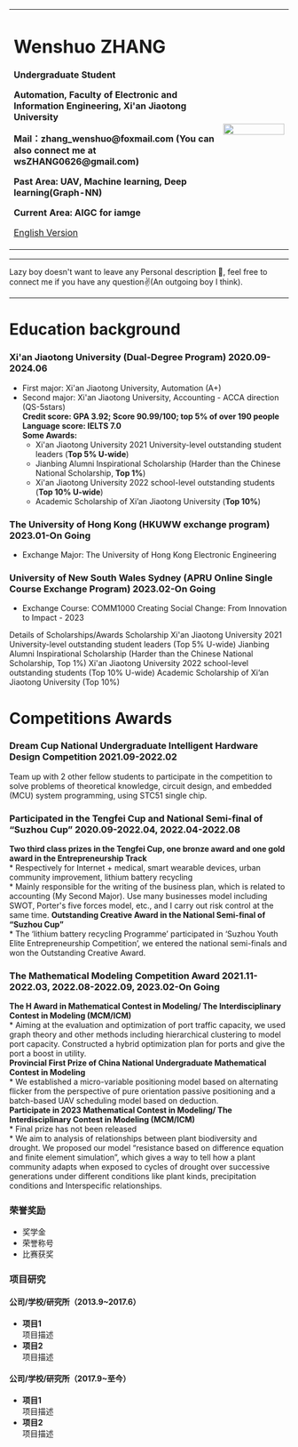 <div>
<table border="0">
  <tr>
    <td width="75%">
      <h1>Wenshuo ZHANG</h1>
      <p><b>Undergraduate Student</b></p>
      <p><b>Automation, Faculty of Electronic and Information Engineering, Xi'an Jiaotong University</b></p>
      <p><b>Mail：zhang_wenshuo@foxmail.com (You can also connect me at wsZHANG0626@gmail.com)</b></p>
      <p><b>Past Area: UAV, Machine learning, Deep learning(Graph-NN)</b></p>
      <p><b>Current Area: AIGC for iamge</b></p>
      <p><a href="/index-en.html">English Version</a></p>
    </td>
    <td width="25%">
      <img src="/zhengjianzhao.jpg" width="100%">
    </td>
  </tr>
</table>
</div>

---

Lazy boy doesn't want to leave any Personal description 👀, feel free to connect me if you have any question✌️(An outgoing boy I think).

---

# Education background
### Xi'an Jiaotong University (Dual-Degree Program) 2020.09-2024.06     
* First major: Xi'an Jiaotong University, Automation (A+)	    
* Second major: Xi'an Jiaotong University, Accounting - ACCA direction (QS-5stars)       
**Credit score: GPA 3.92; Score 90.99/100; top 5% of over 190 people**         
**Language score: IELTS 7.0**        
**Some Awards:**     
    * Xi'an Jiaotong University 2021 University-level outstanding student leaders (**Top 5% U-wide**)     
    * Jianbing Alumni Inspirational Scholarship (Harder than the Chinese National Scholarship, **Top 1%**)        
    * Xi'an Jiaotong University 2022 school-level outstanding students (**Top 10% U-wide**)         
    * Academic Scholarship of Xi’an Jiaotong University (**Top 10%**)      
### The University of Hong Kong (HKUWW exchange program) 2023.01-On Going
* Exchange Major:			The University of Hong Kong						Electronic Engineering
### University of New South Wales Sydney (APRU Online Single Course Exchange Program) 2023.02-On Going
* Exchange Course:		COMM1000 Creating Social Change: From Innovation to Impact - 2023

Details of Scholarships/Awards
Scholarship
Xi'an Jiaotong University 2021 University-level outstanding student leaders (Top 5% U-wide)
Jianbing Alumni Inspirational Scholarship (Harder than the Chinese National Scholarship, Top 1%)
Xi'an Jiaotong University 2022 school-level outstanding students (Top 10% U-wide)
Academic Scholarship of Xi’an Jiaotong University (Top 10%)



# Competitions Awards
### Dream Cup National Undergraduate Intelligent Hardware Design Competition 2021.09-2022.02           
Team up with 2 other fellow students to participate in the competition to solve problems of theoretical knowledge, circuit design, and embedded (MCU) system programming, using STC51 single chip.


### Participated in the Tengfei Cup and National Semi-final of “Suzhou Cup” 2020.09-2022.04, 2022.04-2022.08
   **Two third class prizes in the Tengfei Cup, one bronze award and one gold award in the Entrepreneurship Track**              
    * Respectively for Internet + medical, smart wearable devices, urban community improvement, lithium battery recycling             
    * Mainly responsible for the writing of the business plan, which is related to accounting (My Second Major). Use many businesses model including SWOT, Porter's five forces model, etc., and I carry out risk control at the same time.
   **Outstanding Creative Award in the National Semi-final of “Suzhou Cup”**             
    * The ‘lithium battery recycling Programme’ participated in ‘Suzhou Youth Elite Entrepreneurship Competition’, we entered the national semi-finals and won the Outstanding Creative Award.

### The Mathematical Modeling Competition Award 2021.11-2022.03, 2022.08-2022.09, 2023.02-On Going   
   **The H Award in Mathematical Contest in Modeling/ The Interdisciplinary Contest in Modeling (MCM/ICM)**      
    * Aiming at the evaluation and optimization of port traffic capacity, we used graph theory and other methods including hierarchical clustering to model port capacity. Constructed a hybrid optimization plan for ports and give the port a boost in utility.          
   **Provincial First Prize of China National Undergraduate Mathematical Contest in Modeling**          
    * We established a micro-variable positioning model based on alternating flicker from the perspective of pure orientation passive positioning and a batch-based UAV scheduling model based on deduction.           
   **Participate in 2023 Mathematical Contest in Modeling/ The Interdisciplinary Contest in Modeling (MCM/ICM)**             
    * Final prize has not been released         
    * We aim to analysis of relationships between plant biodiversity and drought. We proposed our model “resistance based on difference equation and finite element simulation”, which gives a way to tell how a plant community adapts when exposed to cycles of drought over successive generations under different conditions like plant kinds, precipitation conditions and Interspecific relationships.

### 荣誉奖励
- 奖学金
- 荣誉称号
- 比赛获奖

### 项目研究
#### 公司/学校/研究所（2013.9~2017.6）
- **项目1**  
项目描述
- **项目2**  
项目描述

#### 公司/学校/研究所（2017.9~至今）
- **项目1**  
项目描述
- **项目2**  
项目描述

